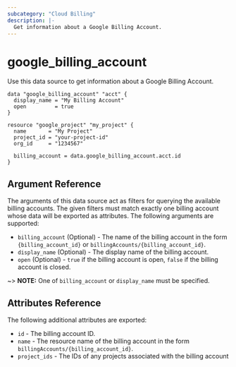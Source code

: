 ```yaml
---
subcategory: "Cloud Billing"
description: |-
  Get information about a Google Billing Account.
---
```


# google\_billing\_account

Use this data source to get information about a Google Billing Account.

```hcl
data "google_billing_account" "acct" {
  display_name = "My Billing Account"
  open         = true
}

resource "google_project" "my_project" {
  name       = "My Project"
  project_id = "your-project-id"
  org_id     = "1234567"

  billing_account = data.google_billing_account.acct.id
}
```

## Argument Reference

The arguments of this data source act as filters for querying the available billing accounts.
The given filters must match exactly one billing account whose data will be exported as attributes.
The following arguments are supported:

* `billing_account` (Optional) - The name of the billing account in the form `{billing_account_id}` or `billingAccounts/{billing_account_id}`.
* `display_name` (Optional) - The display name of the billing account.
* `open` (Optional) - `true` if the billing account is open, `false` if the billing account is closed.

~> **NOTE:** One of `billing_account` or `display_name` must be specified.

## Attributes Reference

The following additional attributes are exported:

* `id` - The billing account ID.
* `name` - The resource name of the billing account in the form `billingAccounts/{billing_account_id}`.
* `project_ids` - The IDs of any projects associated with the billing account
